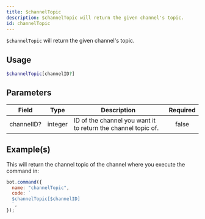 ```yaml
---
title: $channelTopic
description: $channelTopic will return the given channel's topic.
id: channelTopic
---
```


`$channelTopic` will return the given channel's topic.

## Usage

```php
$channelTopic[channelID?]
```

## Parameters

| Field      | Type    | Description                                                   | Required |
| ---------- | ------- | ------------------------------------------------------------- | :------: |
| channelID? | integer | ID of the channel you want it to return the channel topic of. |  false   |

## Example(s)

This will return the channel topic of the channel where you execute the command in:

```javascript
bot.command({
  name: "channelTopic",
  code: `
  $channelTopic[$channelID]
  `,
});
```
